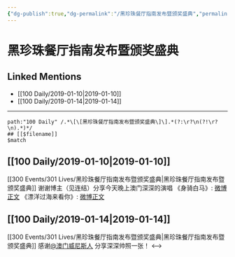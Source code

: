 ```yaml
---
{"dg-publish":true,"dg-permalink":"/黑珍珠餐厅指南发布暨颁奖盛典","permalink":"/黑珍珠餐厅指南发布暨颁奖盛典/","created":"2022-12-22T14:04:32.000+08:00","updated":"2023-01-04T13:45:28.017+08:00"}
---
```


# 黑珍珠餐厅指南发布暨颁奖盛典

## Linked Mentions
- [[100 Daily/2019-01-10\|2019-01-10]]
- [[100 Daily/2019-01-14\|2019-01-14]]


---

```expander
path:"100 Daily" /.*\[\[黑珍珠餐厅指南发布暨颁奖盛典\]\].*(?:\r?\n(?!\r?\n).*)*/
## [[$filename]]
$match
```
## [[100 Daily/2019-01-10\|2019-01-10]]
[[300 Events/301 Lives/黑珍珠餐厅指南发布暨颁奖盛典\|黑珍珠餐厅指南发布暨颁奖盛典]]
谢谢博主（见连结）分享今天晚上澳门深深的演唱
《身骑白马》: [微博正文](https://m.weibo.cn/1877801665/4327025600160115)
《漂洋过海来看你》: [微博正文](https://m.weibo.cn/1877801665/4327042256461395)
## [[100 Daily/2019-01-14\|2019-01-14]]
[[300 Events/301 Lives/黑珍珠餐厅指南发布暨颁奖盛典\|黑珍珠餐厅指南发布暨颁奖盛典]]
感谢[@澳门威尼斯人](https://weibo.com/n/%E6%BE%B3%E9%97%A8%E5%A8%81%E5%B0%BC%E6%96%AF%E4%BA%BA) 分享深深帅照一张！
<-->
